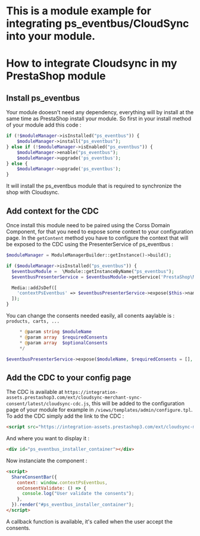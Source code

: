 # This is a module example for integrating ps_eventbus/CloudSync into your module.

# How to integrate Cloudsync in my PrestaShop module

## Install ps_eventbus

Your module dooesn't need any dependency, everything will by install at the same time as PrestaShop install your module.
So first in your install method of your module add this code :

```php
if (!$moduleManager->isInstalled("ps_eventbus")) {
    $moduleManager->install("ps_eventbus");
} else if (!$moduleManager->isEnabled("ps_eventbus")) {
    $moduleManager->enable("ps_eventbus");
    $moduleManager->upgrade('ps_eventbus');
} else {
    $moduleManager->upgrade('ps_eventbus');
}
```

It will install the ps_eventbus module that is required to synchronize the shop with Cloudsync.

## Add context for the CDC

Once install this module need to be paired using the Corss Domain Component, for that you need to expose some context to your configuration page. In the `getContent` method you have to configure the context that will be exposed to the CDC using the PresenterService of ps_eventbus :

```php
$moduleManager = ModuleManagerBuilder::getInstance()->build();

if ($moduleManager->isInstalled("ps_eventbus")) {
  $eventbusModule =  \Module::getInstanceByName("ps_eventbus");
  $eventbusPresenterService = $eventbusModule->getService('PrestaShop\Module\PsEventbus\Service\PresenterService');

  Media::addJsDef([
    'contextPsEventbus' => $eventbusPresenterService->expose($this->name, ['order', 'product'], ['costumer'])
  ]);
}
```

You can change the consents needed easily, all conents aaylable is : `products, carts, ...`

```php
     * @param string $moduleName
     * @param array  $requiredConsents
     * @param array  $optionalConsents
     */

$eventbusPresenterService->expose($moduleName, $requiredConsents = [], $optionalConsents = [])
```

## Add the CDC to your config page

The CDC is available at `https://integration-assets.prestashop3.com/ext/cloudsync-merchant-sync-consent/latest/cloudsync-cdc.js`, this will be added to the configuration page of your module for example in `/views/templates/admin/configure.tpl`. To add the CDC simply add the link to the CDC :

```html
<script src="https://integration-assets.prestashop3.com/ext/cloudsync-merchant-sync-consent/latest/cloudsync-cdc.js"></script>
```

And where you want to display it :

```html
<div id="ps_eventbus_installer_container"></div>
```

Now instanciate the component :

```html
<script>
  ShareConsentBar({
    context: window.contextPsEventbus,
    onConsentValidate: () => {
      console.log("User validate the consents");
    },
  }).render("#ps_eventbus_installer_container");
</script>
```

A callback function is available, it's called when the user accept the consents.
